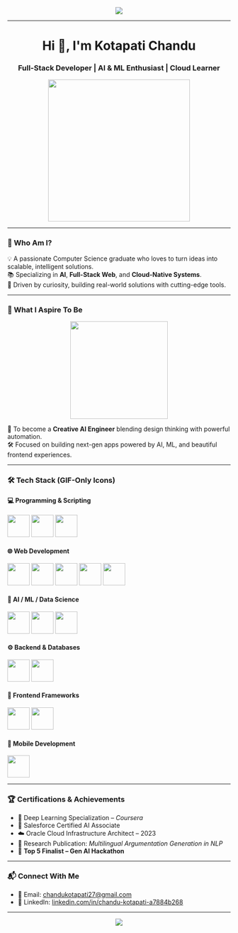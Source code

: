 <!-- 🔥 Animated Motto -->
<p align="center">
  <img src="https://readme-typing-svg.herokuapp.com?font=Fira+Code&size=28&duration=4000&pause=1000&color=00FFC1&center=true&width=700&lines=Code.+Learn.+Innovate.+Repeat."/>
</p>

---

<h1 align="center">Hi 👋, I'm Kotapati Chandu</h1>
<h3 align="center">Full-Stack Developer | AI & ML Enthusiast | Cloud Learner</h3>

<p align="center">
  <img src="https://media.giphy.com/media/qgQUggAC3Pfv687qPC/giphy.gif" width="320" />
</p>

---

### 🎯 Who Am I?

💡 A passionate Computer Science graduate who loves to turn ideas into scalable, intelligent solutions.  
📚 Specializing in **AI**, **Full-Stack Web**, and **Cloud-Native Systems**.  
🧩 Driven by curiosity, building real-world solutions with cutting-edge tools.

---

### 🤖 What I Aspire To Be

<p align="center">
  <img src="https://media.giphy.com/media/hpXdHPfFI5wTABdDx9/giphy.gif" width="220" />
</p>

🎯 To become a **Creative AI Engineer** blending design thinking with powerful automation.  
🛠️ Focused on building next-gen apps powered by AI, ML, and beautiful frontend experiences.

---

### 🛠️ Tech Stack (GIF-Only Icons)

#### 💻 Programming & Scripting
<p>
  <img src="https://media.giphy.com/media/eNAsjO55tPbgaor7ma/giphy.gif" width="50"/>
  <img src="https://media.giphy.com/media/KAq5w47R9rmTuvWOWa/giphy.gif" width="50"/>
  <img src="https://media.giphy.com/media/ln7z2eWriiQAllfVcn/giphy.gif" width="50"/>
</p>

#### 🌐 Web Development
<p>
  <img src="https://media.giphy.com/media/fsEaZldNC8A1PJ3mwp/giphy.gif" width="50"/>
  <img src="https://media.giphy.com/media/Sr8xDpMwVKOHUWDVRD/giphy.gif" width="50"/>
  <img src="https://media.giphy.com/media/kH1DBkPNyZPOk0x8nD/giphy.gif" width="50"/>
  <img src="https://media.giphy.com/media/xUPGcguWZHRC2HyBRS/giphy.gif" width="50"/>
  <img src="https://media.giphy.com/media/hV1e6gx1a5E2PI1K2k/giphy.gif" width="50"/>
</p>

#### 🧠 AI / ML / Data Science
<p>
  <img src="https://media.giphy.com/media/XAxylRMCdpbEWUAvr8/giphy.gif" width="50"/>
  <img src="https://media.giphy.com/media/kdFc8fubgS31b8DsVu/giphy.gif" width="50"/>
  <img src="https://media.giphy.com/media/26AHONQ79FdWZhAI0/giphy.gif" width="50"/>
</p>

#### ⚙️ Backend & Databases
<p>
  <img src="https://media.giphy.com/media/4H3Ii5eLChYul9p7NL/giphy.gif" width="50"/>
  <img src="https://media.giphy.com/media/KzJkzjggfGN5Py6nkT/giphy.gif" width="50"/>
</p>

#### 🎨 Frontend Frameworks
<p>
  <img src="https://media.giphy.com/media/eNAsjO55tPbgaor7ma/giphy.gif" width="50"/>
  <img src="https://media.giphy.com/media/Rf5CtBGSZer5rZnU9K/giphy.gif" width="50"/>
</p>

#### 📱 Mobile Development
<p>
  <img src="https://media.giphy.com/media/du3J3cXyzhj75IOgvA/giphy.gif" width="50"/>
</p>

---

### 🏆 Certifications & Achievements

- 📜 Deep Learning Specialization – *Coursera*  
- 🧠 Salesforce Certified AI Associate  
- ☁️ Oracle Cloud Infrastructure Architect – 2023  
- 🧾 Research Publication: *Multilingual Argumentation Generation in NLP*  
- 🥇 **Top 5 Finalist – Gen AI Hackathon**

---

### 📬 Connect With Me

- 📧 Email: [chandukotapati27@gmail.com](mailto:chandukotapati27@gmail.com)  
- 💼 LinkedIn: [linkedin.com/in/chandu-kotapati-a7884b268](https://www.linkedin.com/in/chandu-kotapati-a7884b268)

---

<p align="center">
  <img src="https://readme-typing-svg.herokuapp.com?font=Fira+Code&size=22&duration=3000&pause=1000&color=F74CFF&center=true&vCenter=true&width=550&lines=Keep+Coding+%F0%9F%94%A5;Keep+Learning+%F0%9F%93%9A;Keep+Building+%F0%9F%9A%80" />
</p>

